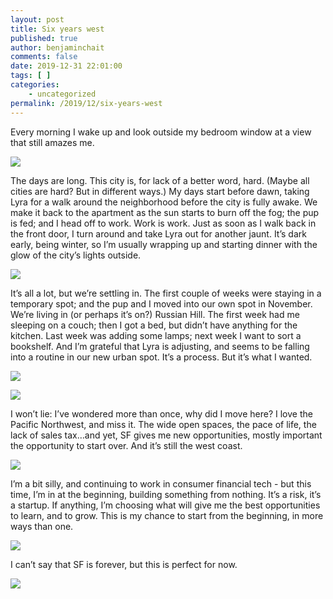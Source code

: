 ```yaml
---
layout: post
title: Six years west
published: true
author: benjaminchait
comments: false
date: 2019-12-31 22:01:00
tags: [ ]
categories:
    - uncategorized
permalink: /2019/12/six-years-west
---
```

Every morning I wake up and look outside my bedroom window at a view that still amazes me.

![][1]

The days are long. This city is, for lack of a better word, hard. (Maybe all cities are hard? But in different ways.) My days start before dawn, taking Lyra for a walk around the neighborhood before the city is fully awake. We make it back to the apartment as the sun starts to burn off the fog; the pup is fed; and I head off to work. Work is work. Just as soon as I walk back in the front door, I turn around and take Lyra out for another jaunt. It’s dark early, being winter, so I’m usually wrapping up and starting dinner with the glow of the city’s lights outside.

![][2]

It’s all a lot, but we’re settling in. The first couple of weeks were staying in a temporary spot; and the pup and I moved into our own spot in November. We’re living in (or perhaps it’s on?) Russian Hill. The first week had me sleeping on a couch; then I got a bed, but didn’t have anything for the kitchen. Last week was adding some lamps; next week I want to sort a bookshelf. And I’m grateful that Lyra is adjusting, and seems to be falling into a routine in our new urban spot. It’s a process. But it’s what I wanted.

![][3]

![][4]

I won’t lie: I’ve wondered more than once, why did I move here? I love the Pacific Northwest, and miss it. The wide open spaces, the pace of life, the lack of sales tax…and yet, SF gives me new opportunities, mostly important the opportunity to start over. And it’s still the west coast.

![][5]

I’m a bit silly, and continuing to work in consumer financial tech - but this time, I’m in at the beginning, building something from nothing. It’s a risk, it’s a startup. If anything, I’m choosing what will give me the best opportunities to learn, and to grow. This is my chance to start from the beginning, in more ways than one.

![][6]

I can’t say that SF is forever, but this is perfect for now.

![][7]

 [1]: /wp-content/uploads/2019/12/IMG_1457.jpeg
 [2]: /wp-content/uploads/2019/12/IMG_1761.jpeg
 [3]: /wp-content/uploads/2019/12/IMG_1545.jpeg
 [4]: /wp-content/uploads/2019/12/IMG_1719.jpeg
 [5]: /wp-content/uploads/2019/12/IMG_0856.jpeg
 [6]: /wp-content/uploads/2019/12/IMG_1768.jpeg
 [7]: /wp-content/uploads/2019/12/IMG_1882.jpeg
